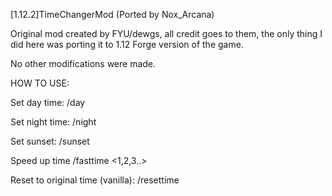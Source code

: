 [1.12.2]TimeChangerMod (Ported by Nox_Arcana)


Original mod created by FYU/dewgs, all credit goes to them, the only thing I did here was porting it to 1.12 Forge version of the game. 


No other modifications were made.


HOW TO USE:

Set day time: /day

Set night time: /night

Set sunset: /sunset

Speed up time /fasttime <1,2,3..>

Reset to original time (vanilla): /resettime

